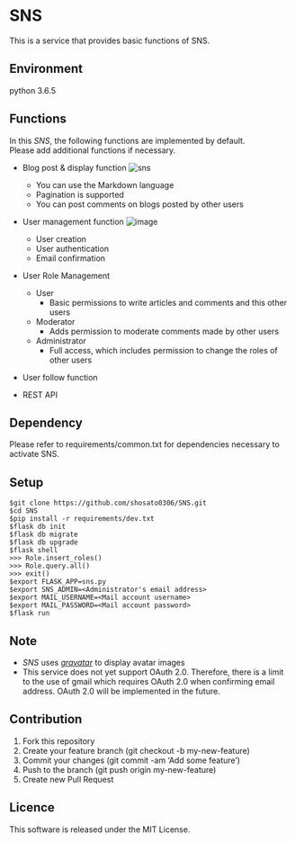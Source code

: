 # SNS  

This is a service that provides basic functions of SNS.  

## Environment
python 3.6.5

## Functions

In this *SNS*, the following functions are implemented by default.  
Please add additional functions if necessary.

* Blog post & display function
![sns](https://user-images.githubusercontent.com/38198918/50765746-3a217900-12ba-11e9-8dde-54c4e9e93611.png)

	* You can use the Markdown language
	* Pagination is supported
	* You can post comments on blogs posted by other users
* User management function
![image](https://user-images.githubusercontent.com/38198918/50777412-e07f7580-12de-11e9-8f89-52968b72499b.png)

	* User creation
	* User authentication 
	* Email confirmation
* User Role Management
	* User
		* Basic permissions to write articles and comments and this other users
	* Moderator
		* Adds permission to moderate comments made by other users
	* Administrator
		* Full access, which includes permission to change the roles of other users

* User follow function
* REST API

## Dependency

Please refer to requirements/common.txt for dependencies necessary to activate SNS.

## Setup

```
$git clone https://github.com/shosato0306/SNS.git
$cd SNS
$pip install -r requirements/dev.txt
$flask db init
$flask db migrate
$flask db upgrade
$flask shell
>>> Role.insert_roles()
>>> Role.query.all()
>>> exit()
$export FLASK_APP=sns.py
$export SNS_ADMIN=<Administrator's email address>
$export MAIL_USERNAME=<Mail account username>
$export MAIL_PASSWORD=<Mail account password>
$flask run
```

## Note

* *SNS* uses [*gravatar*](https://ja.gravatar.com) to display avatar images
* This service does not yet support OAuth 2.0. Therefore, there is a limit to the use of gmail which requires OAuth 2.0 when confirming email address.
OAuth 2.0 will be implemented in the future.

## Contribution

1. Fork this repository
2. Create your feature branch (git checkout -b my-new-feature)
3. Commit your changes (git commit -am ‘Add some feature’)
4. Push to the branch (git push origin my-new-feature)
5. Create new Pull Request

## Licence

This software is released under the MIT License.

